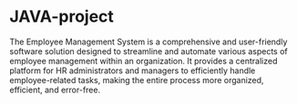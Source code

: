 # JAVA-project
The Employee Management System is a comprehensive and user-friendly software solution designed to streamline and automate various aspects of employee management within an organization. It provides a centralized platform for HR administrators and managers to efficiently handle employee-related tasks, making the entire process more organized, efficient, and error-free.
